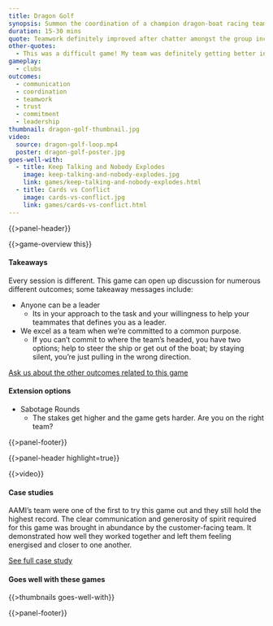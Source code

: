 ```yaml
---
title: Dragon Golf
synopsis: Summon the coordination of a champion dragon-boat racing team in this chaotic mini-golf game!
duration: 15-30 mins
quote: Teamwork definitely improved after chatter amongst the group increased.
other-quotes:
  - This was a difficult game! My team was definitely getting better in the second half.
gameplay: 
  - clubs
outcomes:
  - communication
  - coordination
  - teamwork
  - trust
  - commitment
  - leadership
thumbnail: dragon-golf-thumbnail.jpg
video:
  source: dragon-golf-loop.mp4
  poster: dragon-golf-poster.jpg
goes-well-with:
  - title: Keep Talking and Nobody Explodes
    image: keep-talking-and-nobody-explodes.jpg
    link: games/keep-talking-and-nobody-explodes.html
  - title: Cards vs Conflict
    image: cards-vs-conflict.jpg
    link: games/cards-vs-conflict.html
---
```

{{>panel-header}}

{{>game-overview this}}

#### Takeaways

Every session is different. This game can open up discussion for numerous different outcomes; some takeaway messages include:
* Anyone can be a leader
  * Its in your approach to the task and your willingness to help your teammates that defines you as a leader.
* We excel as a team when we’re committed to a common purpose. 
  * If you can’t commit to where the team’s headed, you have two options; help to steer the ship or get out of the boat; by staying silent, you’re just pulling in the wrong direction.

[Ask us about the other outcomes related to this game](#)

#### Extension options
* Sabotage Rounds
  * The stakes get higher and the game gets harder. Are you on the right team?

{{>panel-footer}}

{{>panel-header highlight=true}}

{{>video}}

#### Case studies

AAMI’s team were one of the first to try this game out and they still hold the highest record. The clear communication and generosity of spirit required for this game was brought in abundance by the customer-facing team. It demonstrated how well they worked together and left them feeling energised and closer to one another. 

[See full case study](#)

#### Goes well with these games

{{>thumbnails goes-well-with}}

{{>panel-footer}}